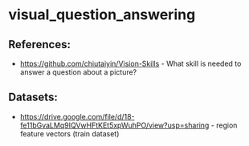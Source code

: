 # visual_question_answering

## References:

- https://github.com/chiutaiyin/Vision-Skills - What skill is needed to answer a question about a picture?

## Datasets:

- https://drive.google.com/file/d/18-fe11bGvaLMq9IQVwHFtKEt5xpWuhPO/view?usp=sharing - region feature vectors (train dataset)

